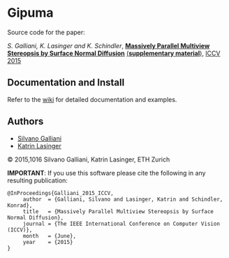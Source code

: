 # Gipuma

Source code for the paper:

_S. Galliani, K. Lasinger and K. Schindler_, [**Massively Parallel Multiview Stereopsis by Surface Normal Diffusion**](http://www.prs.igp.ethz.ch/content/dam/ethz/special-interest/baug/igp/photogrammetry-remote-sensing-dam/documents/pdf/galliani-lasinger-iccv15.pdf) [(**supplementary material**)](http://www.prs.igp.ethz.ch/content/dam/ethz/special-interest/baug/igp/photogrammetry-remote-sensing-dam/documents/pdf/galliani-lasinger-supplementary-iccv15.pdf), [ICCV 2015](http://pamitc.org/iccv15/)

## Documentation and Install
Refer to the [wiki](https://github.com/kysucix/gipuma/wiki) for detailed documentation and examples.

## Authors
- [Silvano Galliani](mailto:silvano.galliani@geod.baug.ethz.ch)
- [Katrin Lasinger](mailto:katrin.lasinger@geod.baug.ethz.ch)

&copy; 2015,1016 Silvano Galliani, Katrin Lasinger, ETH Zurich


**IMPORTANT**: If you use this software please cite the following in any resulting publication:
```
@InProceedings{Galliani_2015_ICCV,
     author  = {Galliani, Silvano and Lasinger, Katrin and Schindler, Konrad},
     title   = {Massively Parallel Multiview Stereopsis by Surface Normal Diffusion},
     journal = {The IEEE International Conference on Computer Vision (ICCV)},
     month   = {June},
     year    = {2015}
}
```
